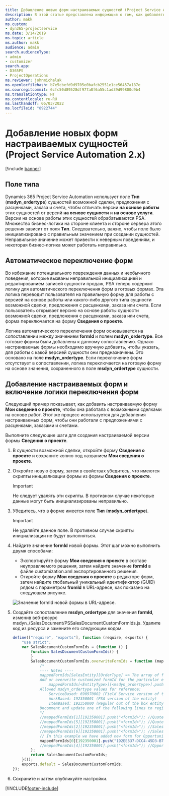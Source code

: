 ```yaml
---
title: Добавление новых форм настраиваемых сущностей (Project Service Automation 2.x)
description: В этой статье представлена информация о том, как добавлять формы пользовательской сущности для возможных сделок, предложений с расценками, заказов или счетов в Dynamics 365 Project Service Automation 2.x.
author: makk
ms.custom:
- dyn365-projectservice
ms.date: 3/14/2019
ms.topic: article
ms.author: makk
audience: admin
search.audienceType:
- admin
- customizer
search.app:
- D365PS
- ProjectOperations
ms.reviewer: johnmichalak
ms.openlocfilehash: b7e5cbefd9d9705e0bafcb2551e1ce56457a187e
ms.sourcegitcommit: 6cfc50d89528df977a8f6a55c1ad39d99800d9b4
ms.translationtype: HT
ms.contentlocale: ru-RU
ms.lasthandoff: 06/03/2022
ms.locfileid: "8922744"
---
```

# <a name="add-new-custom-entity-forms-project-service-automation-2x"></a>Добавление новых форм настраиваемых сущностей (Project Service Automation 2.x)

[!include [banner](../../includes/psa-now-project-operations.md)]

## <a name="type-field"></a>Поле типа 

Dynamics 365 Project Service Automation использует поле **Тип** (**msdyn\_ordertype**) сущностей возможной сделки, предложения с расценками, заказа и счета, чтобы отличать версии **на основе работы** этих сущностей от версий **на основе сущности** и **на основе услуги**. Версии на основе работы этих сущностей обрабатываются PSA. Множество бизнес-логики на стороне клиента и стороне сервера этого решения зависит от поля **Тип**. Следовательно, важно, чтобы поле было инициализировано с правильным значением при создании сущностей. Неправильное значение может привести к неверным поведениям, и некоторая бизнес-логика может работать неправильно.

## <a name="automatic-form-switching"></a>Автоматическое переключение форм

Во избежание потенциального повреждения данных и необычного поведения, которые вызваны неправильной инициализацией и редактированием записей сущности продаж, PSA теперь содержит логику для автоматического переключения форм в готовых формах. Эта логика переводит пользователя на правильную форму для работы с версией на основе работы или какого-либо другого типа сущности возможной сделки, предложения с расценками, заказа или счета. Если пользователь открывает версию на основе работы сущности возможной сделки, предложения с расценками, заказа или счета, форма переключается на форму **Сведения о проекте**.

Логика автоматического переключения форм основывается на сопоставлении между значением **formId** и полем **msdyn\_ordertype**. Все готовые формы были добавлены к данному сопоставлению. Однако настраиваемые формы необходимо вручную добавить, чтобы указать, для работы с какой версией сущности они предназначены. Это основано на поле **msdyn\_ordertype**. Если переключение форм отсутствует в сопоставлении, логика переключается на готовую форму на основе значения, сохраненного в поле **msdyn\_ordertype** сущности.

## <a name="add-custom-forms-and-turn-on-the-form-switching-logic"></a>Добавление настраиваемых форм и включение логики переключения форм

Следующий пример показывает, как добавить настраиваемую форму **Мои сведения о проекте**, чтобы она работала с возможными сделками на основе работ. Этот же процесс используется для добавления настраиваемых форм, чтобы они работали с предложениями с расценками, заказами и счетами.

Выполните следующие шаги для создания настраиваемой версии формы **Сведения о проекте**.

1. В сущности возможной сделки, откройте форму **Сведения о проекте** и сохраните копию под названием **Мои сведения о проекте**.
2. Откройте новую форму, затем в свойствах убедитесь, что имеются скрипты инициализации формы из формы **Сведения о проекте**. 

    > [!IMPORTANT]
    > Не следует удалять эти скрипты. В противном случае некоторые данные могут быть инициализированы неправильно.

3. Убедитесь, что в форме имеется поле **Тип** (**msdyn\_ordertype**). 

    > [!IMPORTANT]
    > Не удаляйте данное поле. В противном случае скрипты инициализации не будут выполняться.

4. Найдите значение **formId** новой формы. Этот шаг можно выполнить двумя способами:

    - Экспортируйте форму **Мои сведения о проекте** в составе неуправляемого решения, затем найдите значение **formId** в файле customization.xml экспортированного решения.
    - Откройте форму **Мои сведения о проекте** в редакторе форм, затем найдите глобальный уникальный идентификатор (GUID) рядом с параметром **fromId** в URL-адресе, как показано на следующем рисунке.

    ![Значение formId новой формы в URL-адресе.](media/how-to-add-custom-forms-in-v2.0.png)

5. Создайте сопоставление **msdyn\_ordertype** для значения **formId**, изменив веб-ресурс msdyn\_/SalesDocument/PSSalesDocumentCustomFormIds.js. Удалите код из ресурса и замените его следующим кодом.

    ```javascript
    define(["require", "exports"], function (require, exports) {
        "use strict";
        var SalesDocumentCustomFormIds = (function () {
            function SalesDocumentCustomFormIds() {
            }
            SalesDocumentCustomFormIds.overwriteFormIds = function (mappedFormIds) {
                /*
                ---- Notes ----
                mappedFormIds[SalesEntity][OrderType] => The array of forms IDs that support particular entity and order type
                Add or overwrite customized formId for the particular entity and order type by calling:
                    mappedFormIds[<EntityType>][<msdyn_ordertype>].push("<formId>");
                Allowed msdyn_ordertype values for reference:
                    ServiceBased: 690970002 (Field Service version of the entity)
                    WorkBased: 192350001 (PSA version of the entity)
                    ItemBased: 192350000 (Regular out of the box entity)
                Uncomment and update one of the following lines to register custom PSA form for required entity:
                */      
                //mappedFormIds[1][192350001].push("<formId>"); //Quote
                //mappedFormIds[5][192350001].push("<formId>"); //Quote Line
                //mappedFormIds[2][192350001].push("<formId>"); //Sales Order
                //mappedFormIds[6][192350001].push("<formId>"); //Sales Order Line
                // In this example we have added new form for Opportunity
                mappedFormIds[0][192350001].push("192EE537-DCC4-45D3-B7AF-EA694B9113D2"); //Opportunity
                //mappedFormIds[4][192350001].push("<formId>"); //Opportunity Line
            };
            return SalesDocumentCustomFormIds;
        }());
        exports.default = SalesDocumentCustomFormIds;
    });
    ```

6. Сохраните и затем опубликуйте настройки.


[!INCLUDE[footer-include](../../includes/footer-banner.md)]
